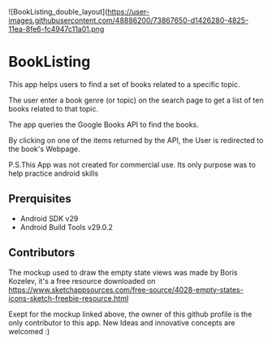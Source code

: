![BookListing_double_layout](https://user-images.githubusercontent.com/48886200/73867650-d1426280-4825-11ea-8fe6-fc4947c11a01.png

# BookListing

This app helps users to find a set of books related to a specific topic.

The user enter a book genre (or topic) on the search page to get a list of ten books related to that topic. 

The app queries the Google Books API to find the books.  
 
By clicking on one of the items returned by the API, the User is redirected 
to the book's Webpage.

P.S.This App was not created for commercial use. Its only purpose was to help practice android skills

## Prerquisites 

* Android SDK v29
* Android Build Tools v29.0.2

## Contributors 

The mockup used to draw the empty state views was made by Boris Kozelev, it's a free resource downloaded on 
https://www.sketchappsources.com/free-source/4028-empty-states-icons-sketch-freebie-resource.html 

Exept for the mockup linked above, the owner of this github profile is the only contributor to this app. New Ideas and innovative concepts are welcomed :)

